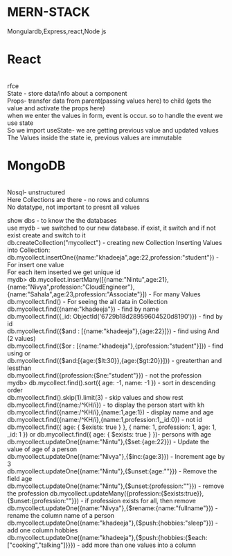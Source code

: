 # MERN-STACK
Mongulardb,Express,react,Node js
<h1>React</h1><br> 
rfce<br>
State - store data/info about a component<br>
Props- transfer data from parent(passing values here) to child (gets the value and activate the props here) <br>
when we enter the values in form, event is occur. so to handle the event we use state<br>
So we import useState- we are getting previous value and updated values<br>
The Values inside the state ie, previous values are immutable<br>

<h1>MongoDB</h1><br>
Nosql- unstructured <br>
Here Collections are there - no rows and columns<br>
No datatype, not important to presnt all values<br>

show dbs - to know the the databases<br>
use mydb - we switched to our new database. if exist, it switch and if not exist create and switch to it<br>
db.createCollection("mycollect") - creating new Collection
Inserting Values into Collection:<br>
db.mycollect.insertOne({name:"khadeeja",age:22,profession:"student"}) - For insert one value<br>
For each item inserted we get unique id<br>
mydb> db.mycollect.insertMany([{name:"Nintu",age:21},{name:"Nivya",profession:"CloudEngineer"},{name:"Sahala",age:23,profession:"Associate"}]) - For many Values <br>
db.mycollect.find() - For seeing the all data in Collection<br>
db.mycollect.find({name:"khadeeja"}) - find by name <br>
db.mycollect.find({_id: ObjectId('6729b18d28959604520d8190')}) - find by id <br>
db.mycollect.find({$and : [{name:"khadeeja"},{age:22}]}) - find using And (2 values)<br>
db.mycollect.find({$or : [{name:"khadeeja"},{profession:"student"}]}) - find using or <br>
db.mycollect.find({$and:[{age:{$lt:30}},{age:{$gt:20}}]}) - greaterthan and lessthan <br>
db.mycollect.find({profession:{$ne:"student"}}) - not the profession <br>
mydb> db.mycollect.find().sort({ age: -1, name: -1 }) - sort in descending order<br>
db.mycollect.find().skip(1).limit(3) - skip values and show rest<br>
db.mycollect.find({name:/^KH/i}) - to display the person start with kh<br>
db.mycollect.find({name:/^KH/i},{name:1,age:1}) - display name and age <br>
db.mycollect.find({name:/^KH/i},{name:1,profession:1,_id:0}) - not id
db.mycollect.find({ age: { $exists: true } }, { name: 1, profession: 1, age: 1, _id: 1 })  or db.mycollect.find({ age: { $exists: true } })- persons with age <br>
db.mycollect.updateOne({name:"Nintu"},{$set:{age:22}}) - Update the value of age of a person <br>
db.mycollect.updateOne({name:"Nivya"},{$inc:{age:3}}) - Increment age by 3 <br>
db.mycollect.updateOne({name:"Nintu"},{$unset:{age:""}}) - Remove the field age <br>
db.mycollect.updateOne({name:"Nintu"},{$unset:{profession:""}}) - remove the profession
db.mycollect.updateMany({profession:{$exists:true}},{$unset:{profession:""}}) - if profession exists for all, then remove <br>
db.mycollect.updateOne({name:"Nivya"},{$rename:{name:"fullname"}}) - rename the column name of a person <br>
db.mycollect.updateOne({name:"khadeeja"},{$push:{hobbies:"sleep"}}) - add one column hobbies<br>
db.mycollect.updateOne({name:"khadeeja"},{$push:{hobbies:{$each:["cooking","talking"]}}}) - add more than one values into a column <br>



 

 
 

 
